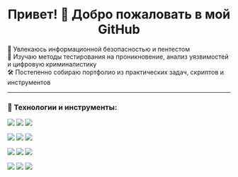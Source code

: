<h1 align="center">Привет! 👋 Добро пожаловать в мой GitHub</h1>

<p>
  🔐 Увлекаюсь информационной безопасностью и пентестом<br>
  🧠 Изучаю методы тестирования на проникновение, анализ уязвимостей и цифровую криминалистику<br>
  🛠 Постепенно собираю портфолио из практических задач, скриптов и инструментов
</p>


---

### 🚀 Технологии и инструменты:

<p>
  <img src="https://img.shields.io/badge/Python-3670A0?style=for-the-badge&logo=python&logoColor=white"/>
  <img src="https://img.shields.io/badge/Linux-FCC624?style=for-the-badge&logo=linux&logoColor=black"/>
  <img src="https://img.shields.io/badge/Foremost-004d7a?style=for-the-badge&logoColor=white"/>
</p>

<p>
  <img src="https://img.shields.io/badge/Git-F05032?style=for-the-badge&logo=git&logoColor=white"/>
  <img src="https://img.shields.io/badge/Wireshark-1679A7?style=for-the-badge&logo=wireshark&logoColor=white"/>
  <img src="https://img.shields.io/badge/Metasploit-3333cc?style=for-the-badge&logoColor=white"/>
</p>

<p>
  <img src="https://img.shields.io/badge/Hashcat-000000?style=for-the-badge&logoColor=white"/>
  <img src="https://img.shields.io/badge/John_the_Ripper-darkred?style=for-the-badge&logoColor=white"/>
  <img src="https://img.shields.io/badge/Nmap-214478?style=for-the-badge&logoColor=white"/>
</p>

<p>
  <img src="https://img.shields.io/badge/Burp_Suite-F36F21?style=for-the-badge&logoColor=white"/>
  <img src="https://img.shields.io/badge/Binwalk-003366?style=for-the-badge&logoColor=white"/>
  <img src="https://img.shields.io/badge/Strings-444444?style=for-the-badge&logoColor=white"/>
</p>


